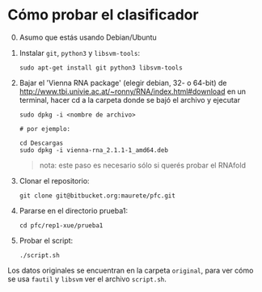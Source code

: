 Cómo probar el clasificador
===========================

0. Asumo que estás usando Debian/Ubuntu

1. Instalar `git`, `python3` y `libsvm-tools`:

       sudo apt-get install git python3 libsvm-tools

2. Bajar el 'Vienna RNA package' (elegir debian, 32- o 64-bit) de
   http://www.tbi.univie.ac.at/~ronny/RNA/index.html#download
   en un terminal, hacer cd a la carpeta donde se bajó el archivo
   y ejecutar

       sudo dpkg -i <nombre de archivo>
       
       # por ejemplo:
       
       cd Descargas
       sudo dpkg -i vienna-rna_2.1.1-1_amd64.deb

   > nota: este paso es necesario sólo si querés probar el RNAfold

3. Clonar el repositorio:

       git clone git@bitbucket.org:maurete/pfc.git

4. Pararse en el directorio prueba1:

       cd pfc/rep1-xue/prueba1
	
5. Probar el script:

       ./script.sh

Los datos originales se encuentran en la carpeta `original`, para
ver cómo se usa `fautil` y `libsvm` ver el archivo `script.sh`.
